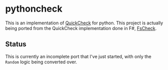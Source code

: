 pythoncheck
===========

This is an implementation of [QuickCheck](http://en.wikipedia.org/wiki/QuickCheck) for python. This project is actually being ported from the QuickCheck implementation done in F#, [FsCheck](https://github.com/fsharp/FsCheck).

Status
------
This is currently an incomplete port that I've just started, with only the ``Random`` logic being converted over.
